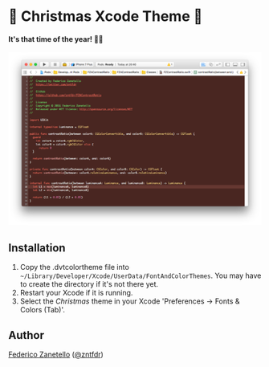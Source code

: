 # 🎄 Christmas Xcode Theme 🎄
#### It's that time of the year! 🎅🏻
<p align="center" >
<img src="screenshot.png" alt="Examples" title="Examples" width="750">
</p>

## Installation

1. Copy the .dvtcolortheme file into `~/Library/Developer/Xcode/UserData/FontAndColorThemes`. You may have to create the directory if it's not there yet.
2. Restart your Xcode if it is running.
3. Select the *Christmas* theme in your Xcode 'Preferences -> Fonts & Colors (Tab)'.

## Author
[Federico Zanetello](https://github.com/zntfdr) ([@zntfdr](https://twitter.com/zntfdr))